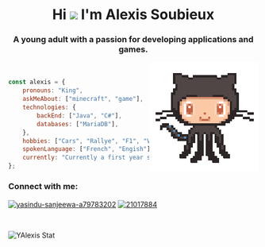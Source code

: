 <h1 align="center">Hi <img src="https://raw.githubusercontent.com/MartinHeinz/MartinHeinz/master/wave.gif" width="30px"/> I'm Alexis Soubieux</h1>

<h3 align="center">A young adult with a passion for developing applications and games.</h3>

<img align='right' src="https://raw.githubusercontent.com/iCharlesZ/FigureBed/master/img/octocat.gif" width="220" alt="octocat.gif"><br />

```javascript
const alexis = {
    pronouns: "King",
    askMeAbout: ["minecraft", "game"],
    technologies: {
        backEnd: ["Java", "C#"],
        databases: ["MariaDB"],
    },
    hobbies: ["Cars", "Rallye", "F1", "Video Games"],
    spokenLanguage: ["French", "Engish"],
    currently: "Currently a first year student at Lyon Ynov campus in France"
};
```

<h3 align="left">Connect with me:</h3>
<p align="left">
<a href="https://discord.gg/VelrisTV#9441" target="blank"><img align="center" src="https://upload.wikimedia.org/wikipedia/fr/thumb/4/4f/Discord_Logo_sans_texte.svg/1818px-Discord_Logo_sans_texte.svg.png" alt="yasindu-sanjeewa-a79783202" height="40" width="40" /></a>
<a href="mailto:sbx.alexis@gmail.com" target="blank"><img align="center" src="https://icones.pro/wp-content/uploads/2021/03/icone-gmail.png" alt="21017884" height="40" width="40" /></a>
</p>

<br/>
<p>
<img align="left" src="https://github-readme-stats-eta-fawn.vercel.app//api?username=DEV-Velris&show_icons=true&theme=dracula&locale=en&count_private=true" alt="YAlexis Stat" />

</p>

